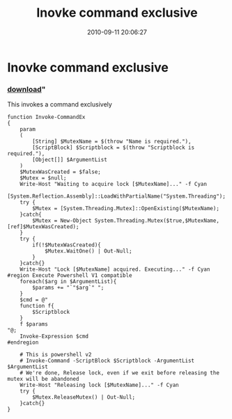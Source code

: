 ﻿---
pid:            2228
parent:         0
children:       
poster:         bassamf
title:          Inovke command exclusive
date:           2010-09-11 20:06:27
format:         posh
---

# Inovke command exclusive

### [download](2228.ps1)"

This invokes a command exclusively	

```posh
function Invoke-CommandEx
{
	param
	(
		[String] $MutexName = $(throw "Name is required."),
		[ScriptBlock] $Scriptblock = $(throw "Scriptblock is required."),
		[Object[]] $ArgumentList
	)
	$MutexWasCreated = $false;
	$Mutex = $null;
	Write-Host "Waiting to acquire lock [$MutexName]..." -f Cyan
	[System.Reflection.Assembly]::LoadWithPartialName("System.Threading");
	try {
		$Mutex = [System.Threading.Mutex]::OpenExisting($MutexName);
	}catch{
		$Mutex = New-Object System.Threading.Mutex($true,$MutexName,[ref]$MutexWasCreated);
	}
	try {
		if(!$MutexWasCreated){
			$Mutex.WaitOne() | Out-Null;
		}
	}catch{}
	Write-Host "Lock [$MutexName] acquired. Executing..." -f Cyan
#region Execute Powershell V1 compatible
	foreach($arg in $ArgumentList){
		$params += "`"$arg`" ";
	}
	$cmd = @"
	function f{
		$Scriptblock
	}
	f $params
"@;
	Invoke-Expression $cmd
#endregion
	
	# This is powershell v2
	# Invoke-Command -ScriptBlock $Scriptblock -ArgumentList $ArgumentList  
	# We're done, Release lock, even if we exit before releasing the mutex will be abandoned
	Write-Host "Releasing lock [$MutexName]..." -f Cyan
	try {
		$Mutex.ReleaseMutex() | Out-Null;
	}catch{}
}
```
